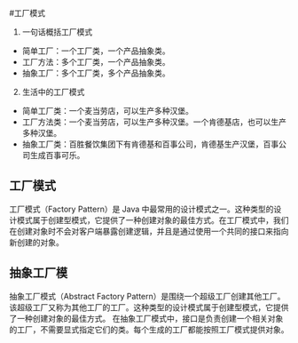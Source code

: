  #工厂模式

1. 一句话概括工厂模式

* 简单工厂：一个工厂类，一个产品抽象类。
* 工厂方法：多个工厂类，一个产品抽象类。
* 抽象工厂：多个工厂类，多个产品抽象类。
2. 生活中的工厂模式

* 简单工厂类：一个麦当劳店，可以生产多种汉堡。
* 工厂方法类：一个麦当劳店，可以生产多种汉堡。一个肯德基店，也可以生产多种汉堡。
* 抽象工厂类：百胜餐饮集团下有肯德基和百事公司，肯德基生产汉堡，百事公司生成百事可乐。

## 工厂模式
工厂模式（Factory Pattern）是 Java 中最常用的设计模式之一。这种类型的设计模式属于创建型模式，它提供了一种创建对象的最佳方式。在工厂模式中，我们在创建对象时不会对客户端暴露创建逻辑，并且是通过使用一个共同的接口来指向新创建的对象。

##  抽象工厂模
抽象工厂模式（Abstract Factory Pattern）是围绕一个超级工厂创建其他工厂。该超级工厂又称为其他工厂的工厂。这种类型的设计模式属于创建型模式，它提供了一种创建对象的最佳方式。
在抽象工厂模式中，接口是负责创建一个相关对象的工厂，不需要显式指定它们的类。每个生成的工厂都能按照工厂模式提供对象。